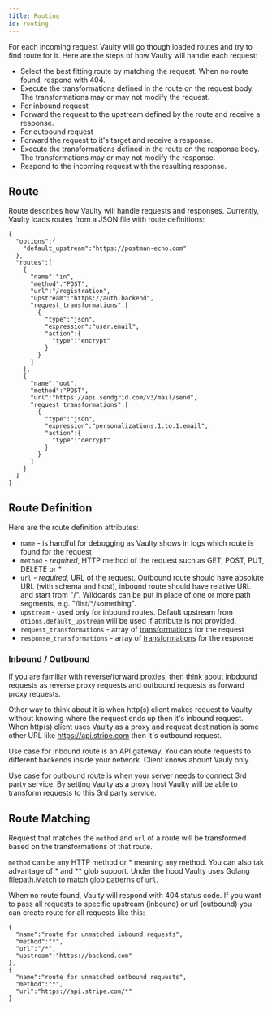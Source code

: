 ```yaml
---
title: Routing
id: routing
---
```


For each incoming request Vaulty will go though loaded routes and try to find route for it. Here are the steps of how Vaulty will handle each request:

- Select the best fitting route by matching the request. When no route found, respond with 404.
- Execute the transformations defined in the route on the request body. The transformations may or may not modify the request.
- For inbound request
- Forward the request to the upstream defined by the route and receive a response.
- For outbound request
- Forward the request to it's target and receive a response.
- Execute the transformations defined in the route on the response body. The transformations may or may not modify the response.
- Respond to the incoming request with the resulting response.

## Route

Route describes how Vaulty will handle requests and responses. Currently, Vaulty loads routes from a JSON file with route definitions:

```
{
  "options":{
    "default_upstream":"https://postman-echo.com"
  },
  "routes":[
    {
      "name":"in",
      "method":"POST",
      "url":"/registration",
      "upstream":"https://auth.backend",
      "request_transformations":[
        {
          "type":"json",
          "expression":"user.email",
          "action":{
            "type":"encrypt"
          }
        }
      ]
    },
    {
      "name":"out",
      "method":"POST",
      "url":"https://api.sendgrid.com/v3/mail/send",
      "request_transformations":[
        {
          "type":"json",
          "expression":"personalizations.1.to.1.email",
          "action":{
            "type":"decrypt"
          }
        }
      ]
    }
  ]
}

```

## Route Definition

Here are the route definition attributes:

* `name` - is handful for debugging as Vaulty shows in logs which route is found for the request
* `method` - *required*, HTTP method of the request such as GET, POST, PUT, DELETE or *
* `url` - *required*, URL of the request. Outbound route should have absolute URL (with schema and host), inbound route should have relative URL and start from "/". Wildcards can be put in place of one or more path segments, e.g. "/list/*/something".
* `upstream` - used only for inbound routes. Default upstream from `otions.default_upstream` will be used if attribute is not provided.
* `request_transformations` - array of [transformations](./transformations) for the request
* `response_transformations` - array of [transformations](./transformations) for the response

### Inbound / Outbound

If you are familiar with reverse/forward proxies, then think about inbdound requests as reverse proxy requests and outbound requests as forward proxy requests.

Other way to think about it is when http(s) client makes request to Vaulty without knowing where the request ends up then it's inbound request. When http(s) client uses Vaulty as a proxy and request destination is some other URL like https://api.stripe.com then it's outbound request.

Use case for inbound route is an API gateway. You can route requests to different backends inside your network. Client knows abount Vauly only.

Use case for outbound route is when your server needs to connect 3rd party service. By setting Vaulty as a proxy host Vaulty will be able to transform requests to this 3rd party service.

## Route Matching

Request that matches the `method` and `url` of a route will be transformed based on the transformations of that route.

`method` can be any HTTP method or * meaning any method. You can also tak advantage of * and ** glob support. Under the hood Vaulty uses Golang [filepath.Match](https://golang.org/pkg/path/filepath/#Match) to match glob patterns of `url`.

When no route found, Vaulty will respond with 404 status code. If you want to pass all requests to specific upstream (inbound) or url (outbound) you can create route for all requests like this:

```
{
  "name":"route for unmatched inbound requests",
  "method":"*",
  "url":"/*",
  "upstream":"https://backend.com"
},
{
  "name":"route for unmatched outbound requests",
  "method":"*",
  "url":"https://api.stripe.com/*"
}
```

